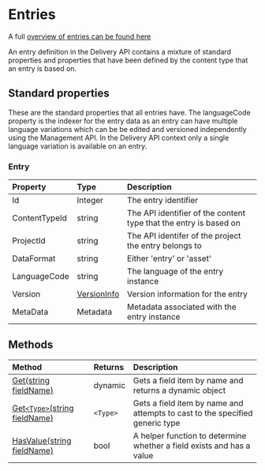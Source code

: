 # Entries

A full [overview of entries can be found here](https://contensis.github.io/docs/entries/)

An entry definition in the Delivery API contains a mixture of standard properties and properties that have been defined by the content type that an entry is based on. 

## Standard properties

These are the standard properties that all entries have. The languageCode property is the indexer for the entry data as an entry can have multiple language variations which can be be edited and versioned independently using the Management API. In the Delivery API context only a single language variation is available on an entry. 

### Entry

| Property | Type | Description |
| :------- | :--- | :---------- |
| Id | Integer | The entry identifier |
| ContentTypeId | string  | The API identifier of the content type that the entry is based on |
| ProjectId | string | The API identifer of the project the entry belongs to |
| DataFormat | string | Either 'entry' or 'asset' |
| LanguageCode | string | The language of the entry instance |
| Version | [VersionInfo](/common/types/dotnet/versioninfo-dotnet.md) | Version information for the entry | 
| MetaData | Metadata | Metadata associated with the entry instance | 

## Methods

| Method | Returns | Description |
| :----- | :------ | :-----------|
| [Get(string fieldName)](./entry-methods-dotnet.html#get) | dynamic | Gets a field item by name and returns a dynamic object |
| [Get`<Type>`(string fieldName)](./entry-methods-dotnet.html#gett) | `<Type>` | Gets a field item by name and attempts to cast to the specified generic type |
| [HasValue(string fieldName)](./entry-methods-dotnet.html#hasvalue) | bool | A helper function to determine whether a field exists and has a value |
